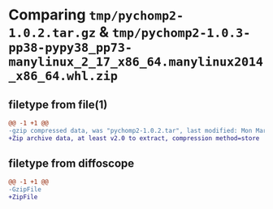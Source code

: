 # Comparing `tmp/pychomp2-1.0.2.tar.gz` & `tmp/pychomp2-1.0.3-pp38-pypy38_pp73-manylinux_2_17_x86_64.manylinux2014_x86_64.whl.zip`

## filetype from file(1)

```diff
@@ -1 +1 @@
-gzip compressed data, was "pychomp2-1.0.2.tar", last modified: Mon Mar 25 00:19:03 2024, max compression
+Zip archive data, at least v2.0 to extract, compression method=store
```

## filetype from diffoscope

```diff
@@ -1 +1 @@
-GzipFile
+ZipFile
```

